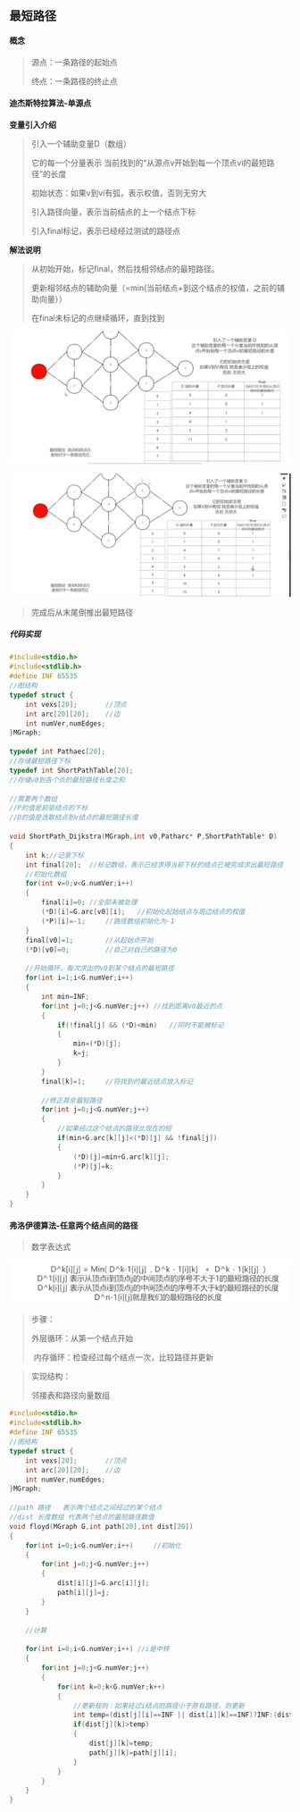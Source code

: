 ## 最短路径

#### 概念

> 源点：一条路径的起始点
>
> 终点：一条路径的终止点



#### 迪杰斯特拉算法-单源点

**变量引入介绍**

> 引入一个辅助变量D（数组）
>
> 它的每一个分量表示  当前找到的“从源点v开始到每一个顶点vi的最短路径”的长度
>
> 初始状态：如果v到vi有弧，表示权值，否则无穷大
>
> 引入路径向量，表示当前结点的上一个结点下标
>
> 引入final标记，表示已经经过测试的路径点

**解法说明**

> 从初始开始，标记final，然后找相邻结点的最短路径。
>
> 更新相邻结点的辅助向量（=min(当前结点+到这个结点的权值，之前的辅助向量））
>
> 在final未标记的点继续循环，直到找到

![](picture/最短路径实现图.png)

![](picture/最短路径实现图2.png)

> 完成后从末尾倒推出最短路径

##### 代码实现

```c
#include<stdio.h>
#include<stdlib.h>
#define INF 65535
//图结构
typedef struct {
    int vexs[20];		//顶点
    int arc[20][20];	//边
    int numVer,numEdges;
}MGraph;

typedef int Pathaec[20];
//存储最短路径下标
typedef int ShortPathTable[20];
//存储v0到各个点的最短路径长度之和

//需要两个数组
//P的值是前驱结点的下标
//D的值是选取结点到v结点的最短路径长度

void ShortPath_Dijkstra(MGraph,int v0,Patharc* P,ShortPathTable* D)
{
    int k;//记录下标
    int final[20];	//标记数组，表示已经求得当前下标的结点已被完成求出最短路径
    //初始化数组
    for(int v=0;v<G.numVer;i++)
    {
        final[i]=0;	//全部未被处理
        (*D)[i]=G.arc[v0][i];	//初始化起始结点与周边结点的权值
        (*P)[i]=-1;		//路径数组初始化为-1
    }
    final[v0]=1;		//从起始点开始
    (*D)[v0]=0;			//自己对自己的路径为0
    
    //开始循环，每次求出的v0到某个结点的最短路径
    for(int i=1;i<G.numVer;i++)
    {
        int min=INF;
        for(int j=0;j<G.numVer;j++)	//找到距离v0最近的点
        {
            if(!final[j] && (*D)<min)	//同时不能被标记
            {
                min=(*D)[j];
                k=j;
            }
        }
        final[k]=1;		//将找到的最近结点放入标记
        
        //修正其余最短路径
        for(int j=0;j<G.numVer;j++)
        {
            //如果经过这个结点的路径比现在的短
            if(min+G.arc[k][j]<(*D)[j] && !final[j])
            {
                (*D)[j]=min+G.arc[k][j];
                (*P)[j]=k;
            }
		}
	}
}
```



#### 弗洛伊德算法-任意两个结点间的路径

> 数学表达式

![](picture/弗洛伊德算法的数学表达式.png)

> 步骤：
>
> 外层循环：从第一个结点开始
>
> ​	内存循环：检查经过每个结点一次，比较路径并更新

> 实现结构：
>
> 邻接表和路径向量数组



```c
#include<stdio.h>
#include<stdlib.h>
#define INF 65535
//图结构
typedef struct {
    int vexs[20];		//顶点
    int arc[20][20];	//边
    int numVer,numEdges;
}MGraph;

//path 路径	表示两个结点之间经过的某个结点
//dist 长度数组	代表两个结点的最短路径数值
void floyd(MGraph G,int path[20],int dist[20])
{
    for(int i=0;i<G.numVer;i++)		//初始化
    {
        for(int j=0;j<G.numVer;j++)
    	{
            dist[i][j]=G.arc[i][j];
            path[i][j]=j;
    	}
    }
    
    //计算
    
    for(int i=0;i<G.numVer;i++)	//i是中转
    {
        for(int j=0;j<G.numVer;j++)		
        {
            for(int k=0;k<G.numVer;k++)
            {
                //更新规则：如果经过i结点的路径小于原有路径，则更新
                int temp=(dist[j][i]==INF || dist[i][k]==INF)?INF:(dist[j][i]+dist[i][k]);
                if(dist[j][k]>temp)
                {
                    dist[j][k]=temp;
                    path[j][k]=path[j][i];
                }
            }
        }
    }
}
```

